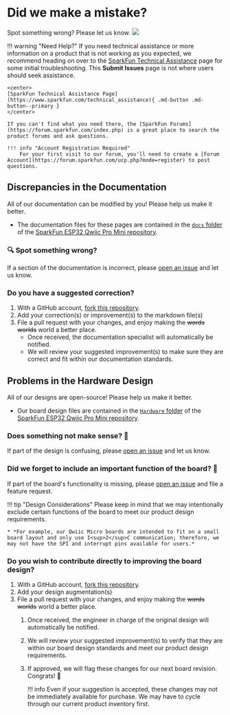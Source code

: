 # Did we make a mistake?

Spot something wrong? Please let us know. <a href="https://github.com/sparkfun/SparkFun_Optical_Tracking_Odometry_Sensor/issues" alt="Issues"><img src="https://img.shields.io/github/issues/sparkfun/SparkFun_Optical_Tracking_Odometry_Sensor.svg" /></a>

<!-- Technical Assistance Box -->
!!! warning "Need Help?"
    If you need technical assistance or more information on a product that is not working as you expected, we recommend heading on over to the [SparkFun Technical Assistance](https://www.sparkfun.com/technical_assistanc) page for some initial troubleshooting. This **Submit Issues** page is not where users should seek assistance.

    <center>
    [SparkFun Technical Assistance Page](https://www.sparkfun.com/technical_assistance){ .md-button .md-button--primary }
    </center>
    
    If you can't find what you need there, the [SparkFun Forums](https://forum.sparkfun.com/index.php) is a great place to search the product forums and ask questions.
    
    !!! info "Account Registration Required"
        For your first visit to our forum, you'll need to create a [Forum Account](https://forum.sparkfun.com/ucp.php?mode=register) to post questions.


## Discrepancies in the Documentation

All of our documentation can be modified by you! Please help us make it better.

* The documentation files for these pages are contained in the [`docs` folder](https://github.com/sparkfun/SparkFun_Optical_Tracking_Odometry_Sensor/tree/main/docs) of the [SparkFun ESP32 Qwiic Pro Mini repository](https://github.com/sparkfun/SparkFun_Optical_Tracking_Odometry_Sensor).

### 🔍 Spot something wrong?

If a section of the documentation is incorrect, please [open an issue](https://github.com/sparkfun/SparkFun_Optical_Tracking_Odometry_Sensor/issues) and let us know.

### Do you have a suggested correction?

1. With a GitHub account, [fork this repository](https://github.com/sparkfun/SparkFun_Optical_Tracking_Odometry_Sensor/fork).
2. Add your correction(s) or improvement(s) to the markdown file(s)
3. File a pull request with your changes, and enjoy making the ~~words~~ ~~worlds~~ world a better place.
	* Once received, the documentation specialist will automatically be notified.
	* We will review your suggested improvement(s) to make sure they are correct and fit within our documentation standards.

## Problems in the Hardware Design

All of our designs are open-source! Please help us make it better.

* Our board design files are contained in the [`Hardware` folder](https://github.com/sparkfun/SparkFun_Optical_Tracking_Odometry_Sensor/tree/main/Hardware) of the [SparkFun ESP32 Qwiic Pro Mini repository](https://github.com/sparkfun/SparkFun_Optical_Tracking_Odometry_Sensor).

### Does something not make sense? 🤔

If part of the design is confusing, please [open an issue](https://github.com/sparkfun/SparkFun_Optical_Tracking_Odometry_Sensor/issues) and let us know.

### Did we forget to include an important function of the board? 🤦

If part of the board's functionality is missing, please [open an issue](https://github.com/sparkfun/SparkFun_Optical_Tracking_Odometry_Sensor/issues) and file a feature request.

!!! tip "Design Considerations"
	Please keep in mind that we may intentionally exclude certain functions of the board to meet our product design requirements.
	
	* *For example, our Qwiic Micro boards are intended to fit on a small board layout and only use I<sup>2</sup>C communication; therefore, we may not have the SPI and interrupt pins available for users.*


### Do you wish to contribute directly to improving the board design?

1. With a GitHub account, [fork this repository](https://github.com/sparkfun/SparkFun_Optical_Tracking_Odometry_Sensor/fork).
2. Add your design augmentation(s)
3. File a pull request with your changes, and enjoy making the ~~words~~ ~~worlds~~ world a better place.
	1. Once received, the engineer in charge of the original design will automatically be notified.
	2. We will review your suggested improvement(s) to verify that they are within our board design standards and meet our product design requirements.
	3. If approved, we will flag these changes for our next board revision. Congrats! 🍻

		!!! info
			Even if your suggestion is accepted, these changes may not be immediately available for purchase. We may have to cycle through our current product inventory first.